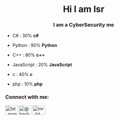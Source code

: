 <h1 align="center">Hi I am lsr</h1>
<h3 align="center">I am a CyberSecurity me</h3>

- C# : 30% **c#**

- Python : 90% **Python**

- C++ : 80% **c++**

- JavaScript : 20% **JavaScript**

- c : 40% **c**

- php : 10% **php**

<h3 align="left">Connect with me:</h3>
<p align="left">
<a href="https://instagram.com/lst_man" target="blank"><img align="center" src="https://raw.githubusercontent.com/rahuldkjain/github-profile-readme-generator/master/src/images/icons/Social/instagram.svg" alt="lst_man" height="30" width="40" /></a>
<a href="https://www.youtube.com/c/@hacker_lst" target="blank"><img align="center" src="https://raw.githubusercontent.com/rahuldkjain/github-profile-readme-generator/master/src/images/icons/Social/youtube.svg" alt="@hacker_lst" height="30" width="40" /></a>
<a target="blank"><img align="center" src="https://raw.githubusercontent.com/rahuldkjain/github-profile-readme-generator/master/src/images/icons/Social/discord.svg" alt="mr_lst" height="30" width="40" /></a>
</p>

